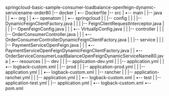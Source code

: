 springcloud-basic-sample-consumer-loadbalance-openfeign-dynamic-servicename-order80
|-- docker
|   •-- Dockerfile
|-- src
|   •-- main
|       |-- java
|       |   •-- org
|       |       •-- openatom
|       |           •-- springcloud
|       |               |-- config
|       |               |   |-- DynamicFeignClientFactory.java
|       |               |   |-- FeignClientRequestInterceptor.java
|       |               |   |-- OpenFeignConfig.java
|       |               |   •-- VirtualIpConfig.java
|       |               |-- controller
|       |               |   |-- OrderConsumerController.java
|       |               |   •-- OrderConsumerControllerDynamicFeignClientFactory.java
|       |               |-- service
|       |               |   |-- PaymentServiceOpenFeign.java
|       |               |   •-- PaymentServiceOpenFeignDynamicFeignClientFactory.java
|       |               •-- OrderServiceConsumerLoadBalanceOpenFeignDynamicServiceName80.java
|       •-- resources
|           |-- dev
|           |   |-- application-dev.yml
|           |   |-- application.yml
|           |   •-- logback-custom.xml
|           |-- prod
|           |   |-- application-prod.yml
|           |   |-- application.yml
|           |   •-- logback-custom.xml
|           |-- rancher
|           |   |-- application-rancher.yml
|           |   |-- application.yml
|           |   •-- logback-custom.xml
|           •-- test
|               |-- application-test.yml
|               |-- application.yml
|               •-- logback-custom.xml
•-- pom.xml